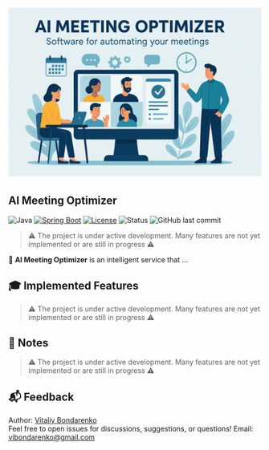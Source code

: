 # ![alt text](readmemainimage.png)

## AI Meeting Optimizer

![Java](https://img.shields.io/badge/Java-21-orange)
[![Spring Boot](https://img.shields.io/badge/Spring%20Boot-3.5.5-brightgreen)](https://spring.io/projects/spring-boot)
[![License](https://img.shields.io/badge/license-Special-blue)](./LICENSE)
![Status](https://img.shields.io/badge/status-in%20progress-yellow)
![GitHub last commit](https://img.shields.io/github/last-commit/VIBondarenko/aimeetingoptimizer)

> ⚠️ The project is under active development. Many features are not yet implemented or are still in progress ⚠️

📘 **AI Meeting Optimizer** is an intelligent service that ...

## 🎓 Implemented Features

> ⚠️ The project is under active development. Many features are not yet implemented or are still in progress ⚠️

## 🧩 Notes

> ⚠️ The project is under active development. Many features are not yet implemented or are still in progress ⚠️

## 📬 Feedback

Author: [Vitaliy Bondarenko](https://github.com/VIBondarenko)  
Feel free to open issues for discussions, suggestions, or questions!
Email: [vibondarenko@gmail.com](mailto:vibondarenko@gmail.com)
